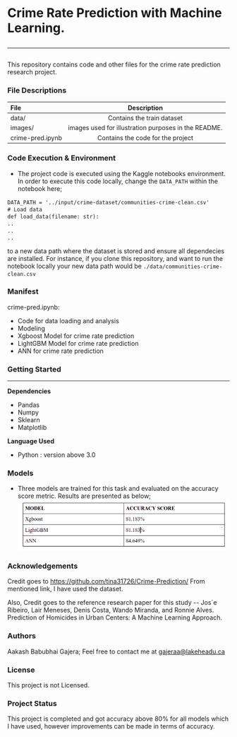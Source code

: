 # Crime Rate Prediction with Machine Learning.<hr>

This repository contains code and other files for the crime rate prediction research project.

### File Descriptions

| File | Description |
| :- | :-: |
| data/ | Contains the train dataset |
| images/ | images used for illustration purposes in the README. |
| crime-pred.ipynb | Contains the code for the project |

### Code Execution & Environment
* The project code is executed using the Kaggle notebooks environment. In order to execute this code locally, change the `DATA_PATH` within the notebook here;
```
DATA_PATH = '../input/crime-dataset/communities-crime-clean.csv'
# Load data
def load_data(filename: str):
..
..
..
```
to a new data path where the dataset is stored and ensure all dependecies are installed. For instance, if you clone this repository, and want to run the notebook locally your new data path would be 
`./data/communities-crime-clean.csv`

### Manifest
crime-pred.ipynb:
<div>
  <ul>
    <li> Code for data loading and analysis </li>
    <li> Modeling </li>
    <li> Xgboost Model for crime rate prediction </li>
    <li> LightGBM Model for crime rate prediction </li>
    <li> ANN for crime rate prediction </li>
  </ul>
  </div>
  
<h3>Getting Started</h3><hr>
<b>Dependencies</b>
 <ul>
<li>Pandas</li>
<li>Numpy</li>
<li>Sklearn</li>
<li>Matplotlib</li>
</ul>
<b>Language Used</b>
 <ul>
<li>Python : version above 3.0</li>
</ul>

### Models
* Three models are trained for this task and evaluated on the accuracy score metric. Results are presented as below;
![image.png](./images/results.png)

### Acknowledgements
Credit goes to https://github.com/tina31726/Crime-Prediction/
From mentioned link, I have used the dataset.

Also, Credit goes to the reference research paper for this study -- Jos´e Ribeiro, Lair Meneses, Denis Costa, Wando Miranda, and Ronnie
Alves. Prediction of Homicides in Urban Centers: A Machine Learning Approach.


### Authors
Aakash Babubhai Gajera;
Feel free to contact me at gajeraa@lakeheadu.ca

### License
This project is not Licensed.

### Project Status
This project is completed and got accuracy above 80% for all models which I have used, however improvements can be made in terms of accuracy.

